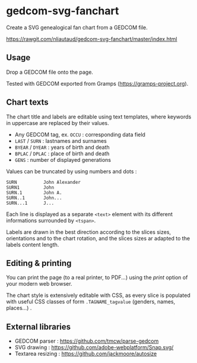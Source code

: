 # gedcom-svg-fanchart

Create a SVG genealogical fan chart from a GEDCOM file.

https://rawgit.com/nliautaud/gedcom-svg-fanchart/master/index.html

## Usage

Drop a GEDCOM file onto the page.

Tested with GEDCOM exported from Gramps (https://gramps-project.org).

## Chart texts

The chart title and labels are editable using text templates, where keywords in uppercase are replaced by their values.

- Any GEDCOM tag, ex. ``OCCU`` : corresponding data field
- ``LAST`` / ``SURN`` : lastnames and surnames
- ``BYEAR`` / ``DYEAR`` : years of birth and death
- ``BPLAC`` / ``DPLAC`` : place of birth and death
- ``GENS`` : number of displayed generations

Values can be truncated by using numbers and dots :
```
SURN          John Alexander
SURN1         John
SURN.1        John A.
SURN..1       John...
SURN...1      J...
```

Each line is displayed as a separate ``<text>`` element with its different informations surrounded by ``<tspan>``.

Labels are drawn in the best direction according to the slices sizes, orientations and to the chart rotation, and the slices sizes ar adapted to the labels content length.

## Editing & printing

You can print the page (to a real printer, to PDF...) using the *print* option of your modern web browser.

The chart style is extensively editable with CSS, as every slice is populated with useful CSS classes of form ``.TAGNAME_tagvalue`` (genders, names, places...) .

## External libraries

- GEDCOM parser : https://github.com/tmcw/parse-gedcom
- SVG drawing : https://github.com/adobe-webplatform/Snap.svg/
- Textarea resizing : https://github.com/jackmoore/autosize
